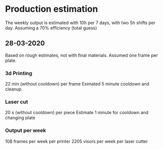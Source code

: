 # Production estimation 

The weekly output is estimated with 10h per 7 days, with two 5h shifts per day.
Assuming a 70% efficiency (total guess)

## 28-03-2020 
Based on rough estimates, not with final materials.
Assumed one frame per plate.

### 3d Printing
22 min (without cooldown) per frame
Esimated 5 minute cooldown and cleanup

### Laser cut
20 s (without cooldown) per piece
Estimate 1 minute for cooldown and changing plate

### Output per week
108 frames per week per printer
2205 visors per week per laser cutter

